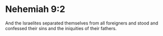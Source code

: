 # Nehemiah 9:2

And the Israelites separated themselves from all foreigners and stood and confessed their sins and the iniquities of their fathers.
